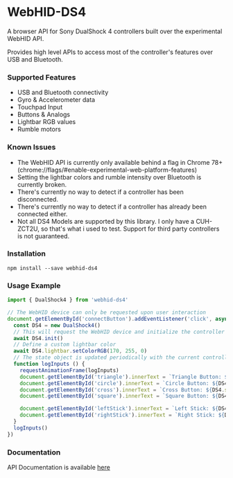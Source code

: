 # WebHID-DS4

A browser API for Sony DualShock 4 controllers built over the experimental WebHID API.

Provides high level APIs to access most of the controller's features over USB and Bluetooth.

### Supported Features

 - USB and Bluetooth connectivity
 - Gyro & Accelerometer data
 - Touchpad Input
 - Buttons & Analogs
 - Lightbar RGB values
 - Rumble motors
 
### Known Issues

 - The WebHID API is currently only available behind a flag in Chrome 78+ (chrome://flags/#enable-experimental-web-platform-features)
 - Setting the lightbar colors and rumble intensity over Bluetooth is currently broken.
 - There's currently no way to detect if a controller has been disconnected.
 - There's currently no way to detect if a controller has already been connected either.
 - Not all DS4 Models are supported by this library. I only have a CUH-ZCT2U, so that's what i used to test. Support for third party controllers is not guaranteed.

### Installation

```npm install --save webhid-ds4```

### Usage Example

```js
import { DualShock4 } from 'webhid-ds4'

// The WebHID device can only be requested upon user interaction
document.getElementById('connectButton').addEventListener('click', async () => {
  const DS4 = new DualShock4()
  // This will request the WebHID device and initialize the controller
  await DS4.init()
  // Define a custom lightbar color
  await DS4.lightbar.setColorRGB(170, 255, 0)
  // The state object is updated periodically with the current controller state
  function logInputs () {
    requestAnimationFrame(logInputs)
    document.getElementById('triangle').innerText = `Triangle Button: ${DS4.state.buttons.triangle}`
    document.getElementById('circle').innerText = `Circle Button: ${DS4.state.buttons.circle}`
    document.getElementById('cross').innerText = `Cross Button: ${DS4.state.buttons.cross}`
    document.getElementById('square').innerText = `Square Button: ${DS4.state.buttons.square}`

    document.getElementById('leftStick').innerText = `Left Stick: ${DS4.state.axes.leftStickX}, ${DS4.state.axes.leftStickY}`
    document.getElementById('rightStick').innerText = `Right Stick: ${DS4.state.axes.rightStickX}, ${DS4.state.axes.rightStickY}`
  }
  logInputs()
})
```

### Documentation

API Documentation is available [here](https://thebitlink.github.io/WebHID-DS4/api/)
